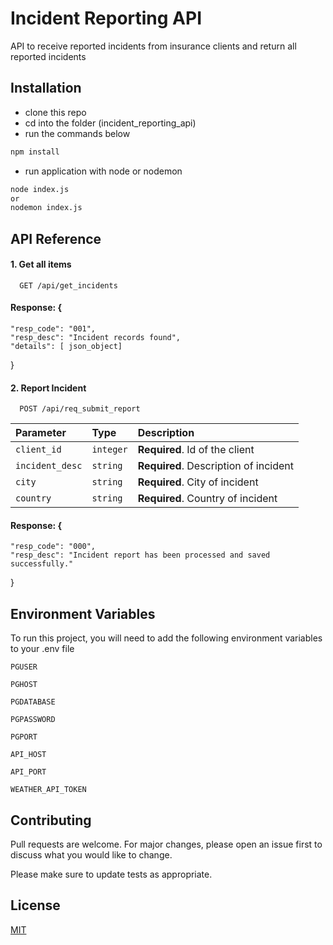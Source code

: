 # Incident Reporting API

API to receive reported incidents from insurance clients and return all reported incidents 

## Installation

- clone this repo
- cd into the folder (incident_reporting_api)
- run the commands below

```bash
npm install
```
- run application with node or nodemon
```bash
node index.js 
or
nodemon index.js
```


## API Reference

#### 1. Get all items

```http
  GET /api/get_incidents
```

#### Response: {
    "resp_code": "001",
    "resp_desc": "Incident records found",
    "details": [ json_object]   
} 


#### 2. Report Incident

```http
  POST /api/req_submit_report
```

| Parameter | Type     | Description                       |
| :-------- | :------- | :-------------------------------- |
| `client_id`      | `integer` | **Required**. Id of the client |
| `incident_desc`  | `string` | **Required**. Description of incident |
| `city`      | `string` | **Required**. City of incident |
| `country`      | `string` | **Required**. Country of incident |


#### Response: {
    "resp_code": "000",
    "resp_desc": "Incident report has been processed and saved successfully."
}



## Environment Variables

To run this project, you will need to add the following environment variables to your .env file

`PGUSER`

`PGHOST`

`PGDATABASE`

`PGPASSWORD`

`PGPORT`

`API_HOST`

`API_PORT`

`WEATHER_API_TOKEN`



## Contributing
Pull requests are welcome. For major changes, please open an issue first to discuss what you would like to change.

Please make sure to update tests as appropriate.

## License
[MIT](https://choosealicense.com/licenses/mit/)